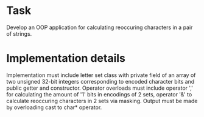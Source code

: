 # Task
Develop an OOP application for calculating reoccuring characters in a pair of strings.

# Implementation details
Implementation must include letter set class with private field of an array of two unsigned 32-bit integers corresponding
to encoded character bits and public getter and constructor. Operator overloads must include operator ',' for calculating
the amount of '1' bits in encodings of 2 sets, operator '&' to calculate reoccuring characters in 2 sets via masking.
Output must be made by overloading cast to char* operator.
